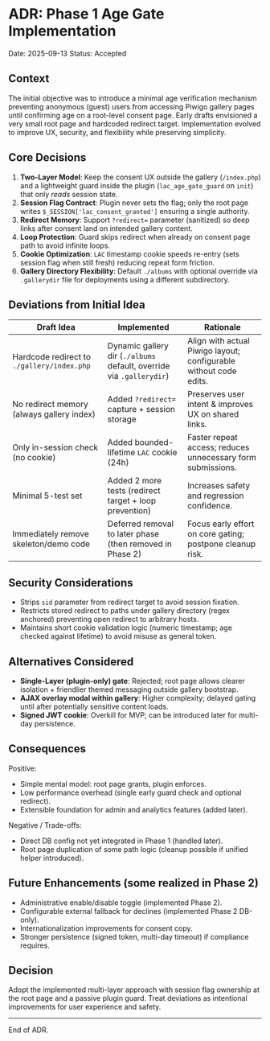 # ADR: Phase 1 Age Gate Implementation

Date: 2025-09-13
Status: Accepted

## Context

The initial objective was to introduce a minimal age verification mechanism preventing anonymous (guest) users from accessing Piwigo gallery pages until confirming age on a root-level consent page. Early drafts envisioned a very small root page and hardcoded redirect target. Implementation evolved to improve UX, security, and flexibility while preserving simplicity.

## Core Decisions

1. **Two-Layer Model**: Keep the consent UX outside the gallery (`/index.php`) and a lightweight guard inside the plugin (`lac_age_gate_guard` on `init`) that only _reads_ session state.
2. **Session Flag Contract**: Plugin never sets the flag; only the root page writes `$_SESSION['lac_consent_granted']` ensuring a single authority.
3. **Redirect Memory**: Support `?redirect=` parameter (sanitized) so deep links after consent land on intended gallery content.
4. **Loop Protection**: Guard skips redirect when already on consent page path to avoid infinite loops.
5. **Cookie Optimization**: `LAC` timestamp cookie speeds re-entry (sets session flag when still fresh) reducing repeat form friction.
6. **Gallery Directory Flexibility**: Default `./albums` with optional override via `.gallerydir` file for deployments using a different subdirectory.

## Deviations from Initial Idea

| Draft Idea                                 | Implemented                                                          | Rationale                                                         |
| ------------------------------------------ | -------------------------------------------------------------------- | ----------------------------------------------------------------- |
| Hardcode redirect to `./gallery/index.php` | Dynamic gallery dir (`./albums` default, override via `.gallerydir`) | Align with actual Piwigo layout; configurable without code edits. |
| No redirect memory (always gallery index)  | Added `?redirect=` capture + session storage                         | Preserves user intent & improves UX on shared links.              |
| Only in-session check (no cookie)          | Added bounded-lifetime `LAC` cookie (24h)                            | Faster repeat access; reduces unnecessary form submissions.       |
| Minimal 5-test set                         | Added 2 more tests (redirect target + loop prevention)               | Increases safety and regression confidence.                       |
| Immediately remove skeleton/demo code      | Deferred removal to later phase (then removed in Phase 2)            | Focus early effort on core gating; postpone cleanup risk.         |

## Security Considerations

- Strips `sid` parameter from redirect target to avoid session fixation.
- Restricts stored redirect to paths under gallery directory (regex anchored) preventing open redirect to arbitrary hosts.
- Maintains short cookie validation logic (numeric timestamp; age checked against lifetime) to avoid misuse as general token.

## Alternatives Considered

- **Single-Layer (plugin-only) gate**: Rejected; root page allows clearer isolation + friendlier themed messaging outside gallery bootstrap.
- **AJAX overlay modal within gallery**: Higher complexity; delayed gating until after potentially sensitive content loads.
- **Signed JWT cookie**: Overkill for MVP; can be introduced later for multi-day persistence.

## Consequences

Positive:

- Simple mental model: root page grants, plugin enforces.
- Low performance overhead (single early guard check and optional redirect).
- Extensible foundation for admin and analytics features (added later).

Negative / Trade-offs:

- Direct DB config not yet integrated in Phase 1 (handled later).
- Root page duplication of some path logic (cleanup possible if unified helper introduced).

## Future Enhancements (some realized in Phase 2)

- Administrative enable/disable toggle (implemented Phase 2).
- Configurable external fallback for declines (implemented Phase 2 DB-only).
- Internationalization improvements for consent copy.
- Stronger persistence (signed token, multi-day timeout) if compliance requires.

## Decision

Adopt the implemented multi-layer approach with session flag ownership at the root page and a passive plugin guard. Treat deviations as intentional improvements for user experience and safety.

---

End of ADR.
